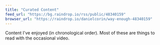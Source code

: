 ```yaml
---
title: "Curated Content"
feed_url: "https://bg.raindrop.io/rss/public/48340159"
browser_url: "https://raindrop.io/danielcorin/way-enough-48340159"
---
```


Content I've enjoyed (in chronological order).
Most of these are things to read with the occasional video.
